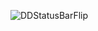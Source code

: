 ![DDStatusBarFlip](https://cloud.githubusercontent.com/assets/7624568/15531807/f778a7a4-228e-11e6-9298-823795dd9800.gif)
